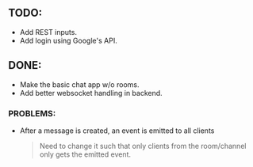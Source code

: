 ## **TODO**:

-   Add REST inputs.
-   Add login using Google's API.

## **DONE**:

-   Make the basic chat app w/o rooms.
-   Add better websocket handling in backend.

### **PROBLEMS**:
-   After a message is created, an event is emitted to all clients
    > Need to change it such that only clients from the room/channel only gets the emitted event.
